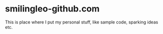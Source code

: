 smilingleo-github.com
=====================

This is place where I put my personal stuff, like sample code, sparking ideas etc.
